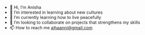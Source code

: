 - 👋 Hi, I’m Anisha
- 👀 I’m interested in learning about new cultures
- 🌱 I’m currently learning how to live peacefully
- 💞️ I’m looking to collaborate on projects that strengthens my skills
- 📫 How to reach me ajhaanni@gmail.com

<!---
anishakumari5/anishakumari5 is a ✨ special ✨ repository because its `README.md` (this file) appears on your GitHub profile.
You can click the Preview link to take a look at your changes.
--->
